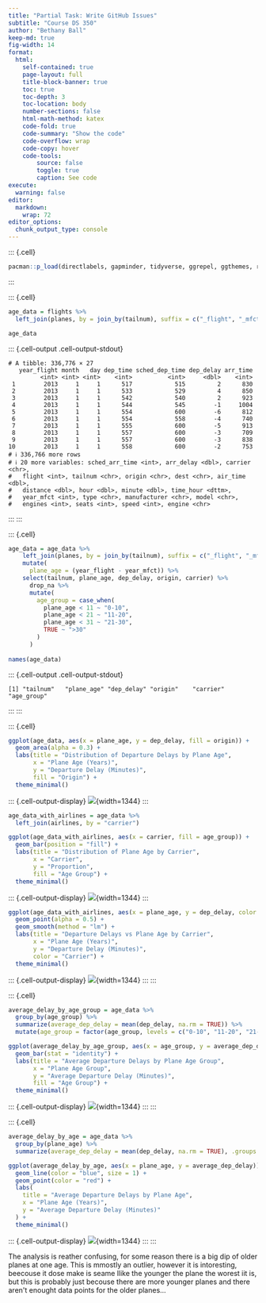 ```yaml
---
title: "Partial Task: Write GitHub Issues"
subtitle: "Course DS 350"
author: "Bethany Ball"
keep-md: true
fig-width: 14
format:
  html:
    self-contained: true
    page-layout: full
    title-block-banner: true
    toc: true
    toc-depth: 3
    toc-location: body
    number-sections: false
    html-math-method: katex
    code-fold: true
    code-summary: "Show the code"
    code-overflow: wrap
    code-copy: hover
    code-tools:
        source: false
        toggle: true
        caption: See code
execute: 
  warning: false
editor: 
  markdown: 
    wrap: 72
editor_options: 
  chunk_output_type: console
---
```



::: {.cell}

```{.r .cell-code}
pacman::p_load(directlabels, gapminder, tidyverse, ggrepel, ggthemes, rio, plotly, nycflights13)
```
:::

::: {.cell}

```{.r .cell-code}
age_data = flights %>% 
  left_join(planes, by = join_by(tailnum), suffix = c("_flight", "_mfct"))

age_data
```

::: {.cell-output .cell-output-stdout}

```
# A tibble: 336,776 × 27
   year_flight month   day dep_time sched_dep_time dep_delay arr_time
         <int> <int> <int>    <int>          <int>     <dbl>    <int>
 1        2013     1     1      517            515         2      830
 2        2013     1     1      533            529         4      850
 3        2013     1     1      542            540         2      923
 4        2013     1     1      544            545        -1     1004
 5        2013     1     1      554            600        -6      812
 6        2013     1     1      554            558        -4      740
 7        2013     1     1      555            600        -5      913
 8        2013     1     1      557            600        -3      709
 9        2013     1     1      557            600        -3      838
10        2013     1     1      558            600        -2      753
# ℹ 336,766 more rows
# ℹ 20 more variables: sched_arr_time <int>, arr_delay <dbl>, carrier <chr>,
#   flight <int>, tailnum <chr>, origin <chr>, dest <chr>, air_time <dbl>,
#   distance <dbl>, hour <dbl>, minute <dbl>, time_hour <dttm>,
#   year_mfct <int>, type <chr>, manufacturer <chr>, model <chr>,
#   engines <int>, seats <int>, speed <int>, engine <chr>
```


:::
:::

::: {.cell}

```{.r .cell-code}
age_data = age_data %>% 
    left_join(planes, by = join_by(tailnum), suffix = c("_flight", "_mfct")) %>% 
    mutate(
      plane_age = (year_flight - year_mfct)) %>% 
    select(tailnum, plane_age, dep_delay, origin, carrier) %>% 
      drop_na %>% 
      mutate(
        age_group = case_when(
          plane_age < 11 ~ "0-10",
          plane_age < 21 ~ "11-20",
          plane_age < 31 ~ "21-30",
          TRUE ~ ">30"
        )
      )
    
names(age_data)
```

::: {.cell-output .cell-output-stdout}

```
[1] "tailnum"   "plane_age" "dep_delay" "origin"    "carrier"   "age_group"
```


:::
:::

::: {.cell}

```{.r .cell-code}
ggplot(age_data, aes(x = plane_age, y = dep_delay, fill = origin)) +
  geom_area(alpha = 0.3) +
  labs(title = "Distribution of Departure Delays by Plane Age",
       x = "Plane Age (Years)",
       y = "Departure Delay (Minutes)",
       fill = "Origin") +
  theme_minimal()
```

::: {.cell-output-display}
![](w6_task_1_files/figure-html/unnamed-chunk-4-1.png){width=1344}
:::

```{.r .cell-code}
age_data_with_airlines = age_data %>% 
  left_join(airlines, by = "carrier")

ggplot(age_data_with_airlines, aes(x = carrier, fill = age_group)) +
  geom_bar(position = "fill") +
  labs(title = "Distribution of Plane Age by Carrier",
       x = "Carrier",
       y = "Proportion",
       fill = "Age Group") +
  theme_minimal()
```

::: {.cell-output-display}
![](w6_task_1_files/figure-html/unnamed-chunk-4-2.png){width=1344}
:::

```{.r .cell-code}
ggplot(age_data_with_airlines, aes(x = plane_age, y = dep_delay, color = carrier)) +
  geom_point(alpha = 0.5) +
  geom_smooth(method = "lm") +
  labs(title = "Departure Delays vs Plane Age by Carrier",
       x = "Plane Age (Years)",
       y = "Departure Delay (Minutes)",
       color = "Carrier") +
  theme_minimal()
```

::: {.cell-output-display}
![](w6_task_1_files/figure-html/unnamed-chunk-4-3.png){width=1344}
:::
:::

::: {.cell}

```{.r .cell-code}
average_delay_by_age_group = age_data %>%
  group_by(age_group) %>%
  summarize(average_dep_delay = mean(dep_delay, na.rm = TRUE)) %>%
  mutate(age_group = factor(age_group, levels = c("0-10", "11-20", "21-30", ">30")))

ggplot(average_delay_by_age_group, aes(x = age_group, y = average_dep_delay, fill = age_group)) +
  geom_bar(stat = "identity") +
  labs(title = "Average Departure Delays by Plane Age Group",
       x = "Plane Age Group",
       y = "Average Departure Delay (Minutes)",
       fill = "Age Group") +
  theme_minimal()
```

::: {.cell-output-display}
![](w6_task_1_files/figure-html/unnamed-chunk-5-1.png){width=1344}
:::
:::

::: {.cell}

```{.r .cell-code}
average_delay_by_age = age_data %>%
  group_by(plane_age) %>%
  summarize(average_dep_delay = mean(dep_delay, na.rm = TRUE), .groups = 'drop')  

ggplot(average_delay_by_age, aes(x = plane_age, y = average_dep_delay)) +
  geom_line(color = "blue", size = 1) +  
  geom_point(color = "red") +  
  labs(
    title = "Average Departure Delays by Plane Age",
    x = "Plane Age (Years)",
    y = "Average Departure Delay (Minutes)"
  ) +
  theme_minimal()
```

::: {.cell-output-display}
![](w6_task_1_files/figure-html/unnamed-chunk-6-1.png){width=1344}
:::
:::


The analysis is reather confusing, for some reason there is a big dip of older planes at one age. This is mmostly an outlier, however it is intoresting, beecouse it dose make is seame llike the younger the plane the worest iit is, but this is probably just becouse there are more younger planes and there aren't enought data points for the older planes...








